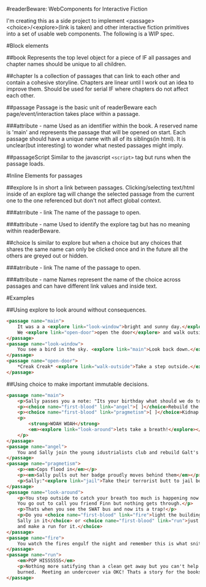 #readerBeware: WebComponents for Interactive Fiction

I'm creating this as a side project to implement \<passage\> \<choice\>/\<explore\>(link is taken) and other interactive fiction primitives into a set of usable web components. The following is a WIP spec.


#Block elements

##book
Represents the top level object for a piece of IF all passages and chapter names should be unique to all children.

##chapter
Is a collection of passages that can link to each other and contain a cohesive storyline.  Chapters are linear until I work out an idea to improve them.  Should be used for serial IF where chapters do not affect each other.

##passage
Passage is the basic unit of readerBeware each page/event/interaction takes place within a passage.

###attribute - name
Used as an identifier within the book. A reserved name is 'main' and represents the passage that will be opened on start.  Each passage should have a unique name with all of its siblings(in html).  It is unclear(but interesting) to wonder what nested passages might imply.


##passageScript
Similar to the javascript `<script>` tag but runs when the passage loads.

#Inline Elements for passages

##explore
Is in short a link between passages.  Clicking/selecting text/html inside of an explore tag will change the selected passage from the current one to the one referenced but don't not affect global context.

###atrribute - link
The name of the passage to open.

###attribute - name
Used to identify the explore tag but has no meaning within readerBeware.

##choice
Is similar to explore but when a choice but any choices that shares the same name can only be clicked once and in the future all the others are greyed out or hidden.

###atrribute - link
The name of the passage to open.

###attribute - name
Names represent the name of the choice across passages and can have different link values and inside text.

#Examples

##Using explore to look around without consequences.
```html
<passage name="main">
    It was a a <explore link="look-window">bright and sunny day.</explore>
    We <explore link="open-door">open the door</explore> and walk outside.
</passage>
<passage name="look-window">
    You see a bird in the sky. <explore link="main">Look back down.</explore>
</passage>
<passage name="open-door">
    *Creak Creak* <explore link="walk-outside">Take a step outside.</explore>
</passage>
```

##Using choice to make important immutable decisions.
```html
<passage name="main">
    <p>Sally passes you a note: "Its your birthday what should we do today?"</p>
    <p><choice name="first-blood" link="angel">[ ]</choice>Rebuild the economy</p>
    <p><choice name="first-blood" link="pragmetism">[ ]</choice>Kidnap The President</p>
    <p>
        <strong>WOAH WOAH</strong>
        <em><explore link="look-around">lets take a breath!</explore></em>
    </p>
</passage>
<passage name="angel">
    You and Sally join the young idustrialists club and rebuild Galt's great machine.
</passage>
<passage name="pragmetism">
    <p><em>Cops flood in</em></p>
    <p><em>Sally pulls out her badge proudly moves behind them</em></p>
    <p>Sally:"<explore link="jail">Take their terrorist butt to jail boys!</explore></p>
</passage>
<passage name="look-around">
    <p>You step outside to catch your breath too much is happening now.
    You go out to call you friend Finn but nothing gets through.</p>
    <p>Thats when you see the SWAT bus and now its a trap!</p>
    <p>Do you <choice name="first-blood" link="fire">light the building on fire with
    Sally in it</choice> or <choice name="first-blood" link="run">just cut the tires
    and make a run for it.</choice>
</passage>
<passage name="fire">
    You watch the fires engulf the night and remember this is what snitches get.
</passage>
<passage name="run">
    <em>POP HISSSSSS</em>
    <p>Nothing more satifying than a clean get away but you can't help but feel
    burned.  Meeting an undercover via OKC! Thats a story for the books.</p>
</passage>
```

